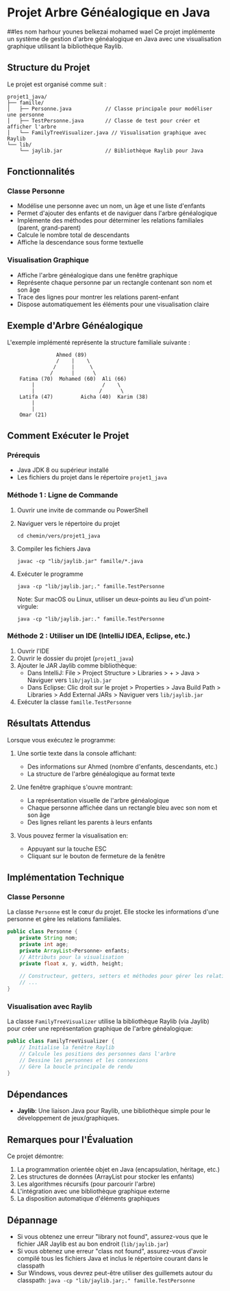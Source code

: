 
# Projet Arbre Généalogique en Java
##les nom
harhour younes
belkezai mohamed wael
Ce projet implémente un système de gestion d'arbre généalogique en Java avec une visualisation graphique utilisant la bibliothèque Raylib.

## Structure du Projet

Le projet est organisé comme suit :

```
projet1_java/
├── famille/
│   ├── Personne.java           // Classe principale pour modéliser une personne
│   ├── TestPersonne.java       // Classe de test pour créer et afficher l'arbre
│   └── FamilyTreeVisualizer.java // Visualisation graphique avec Raylib
└── lib/
    └── jaylib.jar              // Bibliothèque Raylib pour Java
```

## Fonctionnalités

### Classe Personne
- Modélise une personne avec un nom, un âge et une liste d'enfants
- Permet d'ajouter des enfants et de naviguer dans l'arbre généalogique
- Implémente des méthodes pour déterminer les relations familiales (parent, grand-parent)
- Calcule le nombre total de descendants
- Affiche la descendance sous forme textuelle

### Visualisation Graphique
- Affiche l'arbre généalogique dans une fenêtre graphique
- Représente chaque personne par un rectangle contenant son nom et son âge
- Trace des lignes pour montrer les relations parent-enfant
- Dispose automatiquement les éléments pour une visualisation claire

## Exemple d'Arbre Généalogique

L'exemple implémenté représente la structure familiale suivante :

```
                Ahmed (89)
                /    |    \
               /     |     \
              /      |      \
    Fatima (70)  Mohamed (60)  Ali (66)
        |                      /    \
        |                     /      \
    Latifa (47)         Aicha (40)  Karim (38)
        |
        |
    Omar (21)
```

## Comment Exécuter le Projet

### Prérequis
- Java JDK 8 ou supérieur installé
- Les fichiers du projet dans le répertoire `projet1_java`

### Méthode 1 : Ligne de Commande

1. Ouvrir une invite de commande ou PowerShell
2. Naviguer vers le répertoire du projet
   ```
   cd chemin/vers/projet1_java
   ```
3. Compiler les fichiers Java
   ```
   javac -cp "lib/jaylib.jar" famille/*.java
   ```
4. Exécuter le programme
   ```
   java -cp "lib/jaylib.jar;." famille.TestPersonne
   ```
   
   Note: Sur macOS ou Linux, utiliser un deux-points au lieu d'un point-virgule:
   ```
   java -cp "lib/jaylib.jar:." famille.TestPersonne
   ```

### Méthode 2 : Utiliser un IDE (IntelliJ IDEA, Eclipse, etc.)

1. Ouvrir l'IDE
2. Ouvrir le dossier du projet (`projet1_java`)
3. Ajouter le JAR Jaylib comme bibliothèque:
   - Dans IntelliJ: File > Project Structure > Libraries > + > Java > Naviguer vers `lib/jaylib.jar`
   - Dans Eclipse: Clic droit sur le projet > Properties > Java Build Path > Libraries > Add External JARs > Naviguer vers `lib/jaylib.jar`
4. Exécuter la classe `famille.TestPersonne`

## Résultats Attendus

Lorsque vous exécutez le programme:

1. Une sortie texte dans la console affichant:
   - Des informations sur Ahmed (nombre d'enfants, descendants, etc.)
   - La structure de l'arbre généalogique au format texte

2. Une fenêtre graphique s'ouvre montrant:
   - La représentation visuelle de l'arbre généalogique
   - Chaque personne affichée dans un rectangle bleu avec son nom et son âge
   - Des lignes reliant les parents à leurs enfants

3. Vous pouvez fermer la visualisation en:
   - Appuyant sur la touche ESC
   - Cliquant sur le bouton de fermeture de la fenêtre

## Implémentation Technique

### Classe Personne
La classe `Personne` est le cœur du projet. Elle stocke les informations d'une personne et gère les relations familiales.

```java
public class Personne {
    private String nom;
    private int age;
    private ArrayList<Personne> enfants;
    // Attributs pour la visualisation
    private float x, y, width, height;
    
    // Constructeur, getters, setters et méthodes pour gérer les relations
    // ...
}
```

### Visualisation avec Raylib
La classe `FamilyTreeVisualizer` utilise la bibliothèque Raylib (via Jaylib) pour créer une représentation graphique de l'arbre généalogique:

```java
public class FamilyTreeVisualizer {
    // Initialise la fenêtre Raylib
    // Calcule les positions des personnes dans l'arbre
    // Dessine les personnes et les connexions
    // Gère la boucle principale de rendu
}
```

## Dépendances

- **Jaylib**: Une liaison Java pour Raylib, une bibliothèque simple pour le développement de jeux/graphiques.

## Remarques pour l'Évaluation

Ce projet démontre:
1. La programmation orientée objet en Java (encapsulation, héritage, etc.)
2. Les structures de données (ArrayList pour stocker les enfants)
3. Les algorithmes récursifs (pour parcourir l'arbre)
4. L'intégration avec une bibliothèque graphique externe
5. La disposition automatique d'éléments graphiques

## Dépannage

- Si vous obtenez une erreur "library not found", assurez-vous que le fichier JAR Jaylib est au bon endroit (`lib/jaylib.jar`)
- Si vous obtenez une erreur "class not found", assurez-vous d'avoir compilé tous les fichiers Java et inclus le répertoire courant dans le classpath
- Sur Windows, vous devrez peut-être utiliser des guillemets autour du classpath: `java -cp "lib/jaylib.jar;." famille.TestPersonne`

